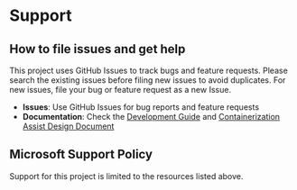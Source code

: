 #  Support

## How to file issues and get help  

This project uses GitHub Issues to track bugs and feature requests. Please search the existing 
issues before filing new issues to avoid duplicates.  For new issues, file your bug or 
feature request as a new Issue.


- **Issues**: Use GitHub Issues for bug reports and feature requests
- **Documentation**: Check the [Development Guide](DEVELOPMENT_GUIDE.md) and [Containerization Assist Design Document](docs/DESIGN.md)

## Microsoft Support Policy  

Support for this project is limited to the resources listed above.
